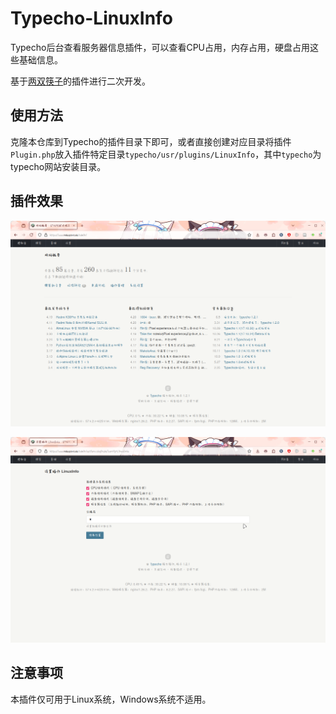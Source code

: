 # Typecho-LinuxInfo
 Typecho后台查看服务器信息插件，可以查看CPU占用，内存占用，硬盘占用这些基础信息。
 
 基于<a href="https://www.dbkuaizi.com" target="_blank">两双筷子</a>的插件进行二次开发。
## 使用方法
克隆本仓库到Typecho的插件目录下即可，或者直接创建对应目录将插件`Plugin.php`放入插件特定目录`typecho/usr/plugins/LinuxInfo`，其中`typecho`为typecho网站安装目录。
## 插件效果
<p align="center">
    <img style="width: 750px;" src="./.sample_img/01.png" />
</p>
<p align="center">
    <img style="width: 750px;" src="./.sample_img/02.png" />
</p>

## 注意事项
本插件仅可用于Linux系统，Windows系统不适用。
